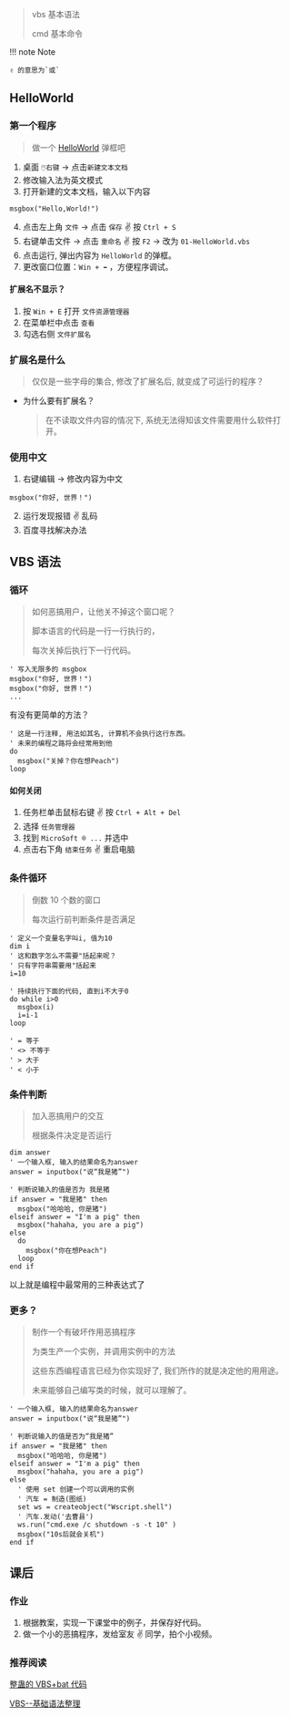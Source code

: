 > vbs 基本语法
>
> cmd 基本命令

!!! note Note

    ✌ 的意思为`或`

## HelloWorld

### 第一个程序

> 做一个 [HelloWorld](https://baike.baidu.com/item/C%E7%A8%8B%E5%BA%8F%E8%AE%BE%E8%AE%A1%E8%AF%AD%E8%A8%80/10640335) 弹框吧

1. 桌面 `🖱️右键` -> 点击`新建文本文档`
2. 修改输入法为英文模式
3. 打开新建的文本文档，输入以下内容

```VBScript
msgbox("Hello,World!")
```

4. 点击左上角 `文件` -> 点击 `保存` ✌ 按 `Ctrl + S`
5. 右键单击文件 -> 点击 `重命名` ✌ 按 `F2` -> 改为 `01-HelloWorld.vbs`
6. 点击运行, 弹出内容为 `HelloWorld` 的弹框。
7. 更改窗口位置：`Win + ⬅️` ，方便程序调试。

#### 扩展名不显示？

1. 按 `Win + E` 打开 `文件资源管理器`
2. 在菜单栏中点击 `查看`
3. 勾选右侧 `文件扩展名`

### 扩展名是什么

> 仅仅是一些字母的集合, 修改了扩展名后, 就变成了可运行的程序？

- 为什么要有扩展名？

  > 在不读取文件内容的情况下, 系统无法得知该文件需要用什么软件打开。

### 使用中文

1. 右键编辑 -> 修改内容为中文

```VBScript
msgbox("你好, 世界！")
```

2. 运行发现报错 ✌ 乱码
3. 百度寻找解决办法

## VBS 语法

### 循环

> 如何恶搞用户，让他关不掉这个窗口呢？
>
> 脚本语言的代码是一行一行执行的，
>
> 每次关掉后执行下一行代码。

```VBScript
' 写入无限多的 msgbox
msgbox("你好, 世界！")
msgbox("你好, 世界！")
...
```

有没有更简单的方法？

```VBScript
' 这是一行注释, 用法如其名, 计算机不会执行这行东西。
' 未来的编程之路将会经常用到他
do
  msgbox("关掉？你在想Peach")
loop
```

#### 如何关闭

1. 任务栏单击鼠标右键 ✌ 按 `Ctrl + Alt + Del`
2. 选择 `任务管理器`
3. 找到 `MicroSoft ® ...` 并选中
4. 点击右下角 `结束任务` ✌ 重启电脑

### 条件循环

> 倒数 10 个数的窗口
>
> 每次运行前判断条件是否满足

```VBScript
' 定义一个变量名字叫i, 值为10
dim i
' 这和数字怎么不需要"括起来呢？
' 只有字符串需要用"括起来
i=10

' 持续执行下面的代码, 直到i不大于0
do while i>0
  msgbox(i)
  i=i-1
loop

' = 等于
' <> 不等于
' > 大于
' < 小于
```

### 条件判断

> 加入恶搞用户的交互
>
> 根据条件决定是否运行

```VBScript
dim answer
' 一个输入框, 输入的结果命名为answer
answer = inputbox("说“我是猪”")

' 判断说输入的值是否为 我是猪
if answer = "我是猪" then
  msgbox("哈哈哈, 你是猪")
elseif answer = "I'm a pig" then
  msgbox("hahaha, you are a pig")
else
  do
    msgbox("你在想Peach")
  loop
end if
```

以上就是编程中最常用的三种表达式了

### 更多？

> 制作一个有破坏作用恶搞程序
>
> 为类生产一个实例，并调用实例中的方法
>
> 这些东西编程语言已经为你实现好了, 我们所作的就是决定他的用用途。
>
> 未来能够自己编写类的时候，就可以理解了。

```VBScript
' 一个输入框, 输入的结果命名为answer
answer = inputbox("说“我是猪”")

' 判断说输入的值是否为“我是猪”
if answer = "我是猪" then
  msgbox("哈哈哈, 你是猪")
elseif answer = "I'm a pig" then
  msgbox("hahaha, you are a pig")
else
  ' 使用 set 创建一个可以调用的实例
  ' 汽车 = 制造(图纸)
  set ws = createobject("Wscript.shell")
  ' 汽车.发动('去曹县')
  ws.run("cmd.exe /c shutdown -s -t 10" )
  msgbox("10s后就会关机")
end if
```

## 课后

### 作业

1. 根据教案，实现一下课堂中的例子，并保存好代码。
2. 做一个小的恶搞程序，发给室友 ✌ 同学，拍个小视频。

### 推荐阅读

[整蛊的 VBS+bat 代码](https://zhuanlan.zhihu.com/p/142737363)

[VBS--基础语法整理](https://zhuanlan.zhihu.com/p/367897802)
